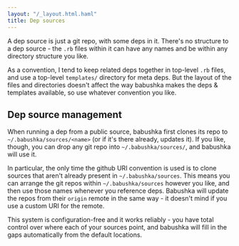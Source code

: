 ```yaml
---
layout: "/_layout.html.haml"
title: Dep sources
---
```



A dep source is just a git repo, with some deps in it. There's no structure to a dep source - the `.rb` files within it can have any names and be within any directory structure you like.

As a convention, I tend to keep related deps together in top-level `.rb` files, and use a top-level `templates/` directory for meta deps. But the layout of the files and directories doesn't affect the way babushka makes the deps & templates available, so use whatever convention you like.


## Dep source management

When running a dep from a public source, babushka first clones its repo to `~/.babushka/sources/<name>` (or if it's there already, updates it). If you like, though, you can drop any git repo into `~/.babushka/sources/`, and babushka will use it.

In particular, the only time the github URI convention is used is to clone sources that aren't already present in `~/.babushka/sources`. This means you can arrange the git repos within `~/.babushka/sources` however you like, and then use those names whenever you reference deps. Babushka will update the repos from their `origin` remote in the same way - it doesn't mind if you use a custom URI for the remote.

This system is configuration-free and it works reliably - you have total control over where each of your sources point, and babushka will fill in the gaps automatically from the default locations.


